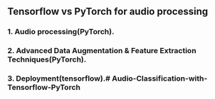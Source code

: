 ## Tensorflow vs PyTorch for audio processing

### 1. Audio processing(PyTorch).
### 2. Advanced Data Augmentation & Feature Extraction Techniques(PyTorch).
### 3. Deployment(tensorflow).# Audio-Classification-with-Tensorflow-PyTorch
